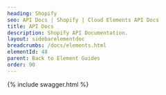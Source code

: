 ```yaml
---
heading: Shopify
seo: API Docs | Shopify | Cloud Elements API Docs
title: API Docs
description: Shopify API Documentation.
layout: sidebarelementdoc
breadcrumbs: /docs/elements.html
elementId: 48
parent: Back to Element Guides
order: 90
---
```


{% include swagger.html %}
